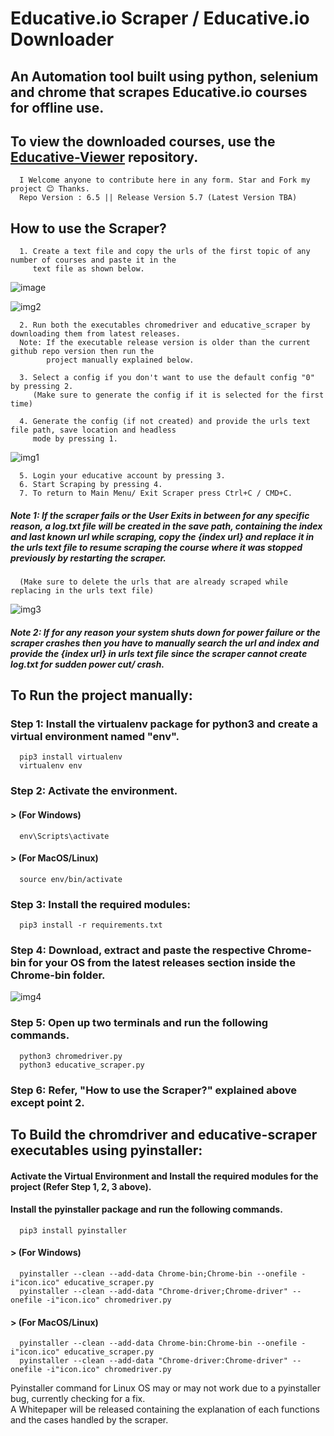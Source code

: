 # Educative.io Scraper / Educative.io Downloader

## An Automation tool built using python, selenium and chrome that scrapes Educative.io courses for offline use.

## To view the downloaded courses, use the [Educative-Viewer](https://github.com/anilabhadatta/educative-viewer) repository.

      I Welcome anyone to contribute here in any form. Star and Fork my project 😊 Thanks.
      Repo Version : 6.5 || Release Version 5.7 (Latest Version TBA)

## How to use the Scraper?

      1. Create a text file and copy the urls of the first topic of any number of courses and paste it in the 
         text file as shown below.


   ![image](https://user-images.githubusercontent.com/48487849/162980989-0f128b3d-c969-4809-8553-2bc6791f34b8.png)

   ![img2](https://user-images.githubusercontent.com/48487849/197013915-1320da6b-d2c2-4239-b1f7-d95450f8fabb.png)

      2. Run both the executables chromedriver and educative_scraper by downloading them from latest releases.
      Note: If the executable release version is older than the current github repo version then run the 
            project manually explained below.

      3. Select a config if you don't want to use the default config "0" by pressing 2.
         (Make sure to generate the config if it is selected for the first time)

      4. Generate the config (if not created) and provide the urls text file path, save location and headless 
         mode by pressing 1.
   ![img1](https://user-images.githubusercontent.com/48487849/197013987-e6bccbde-06b5-49de-851c-00575a3f8173.png)


      5. Login your educative account by pressing 3.
      6. Start Scraping by pressing 4.
      7. To return to Main Menu/ Exit Scraper press Ctrl+C / CMD+C.

##### Note 1: If the scraper fails or the User Exits in between for any specific reason, a log.txt file will be created in the save path, containing the index and last known url while scraping, copy the {index url} and replace it in the urls text file to resume scraping the course where it was stopped previously by restarting the scraper.

      (Make sure to delete the urls that are already scraped while replacing in the urls text file)
   ![img3](https://user-images.githubusercontent.com/48487849/197014154-a7dbd7e4-d398-4076-b0e8-279d9841c8f9.png)


##### Note 2: If for any reason your system shuts down for power failure or the scraper crashes then you have to manually search the url and index and provide the {index url} in urls text file since the scraper cannot create log.txt for sudden power cut/ crash.

## To Run the project manually:

### Step 1: Install the virtualenv package for python3 and create a virtual environment named "env".

      pip3 install virtualenv
      virtualenv env

### Step 2: Activate the environment.

#### > (For Windows)

      env\Scripts\activate


#### > (For MacOS/Linux)

      source env/bin/activate


### Step 3: Install the required modules:

      pip3 install -r requirements.txt


### Step 4: Download, extract and paste the respective Chrome-bin for your OS from the latest releases section inside the Chrome-bin folder.
![img4](https://user-images.githubusercontent.com/48487849/197014188-3906af24-2297-48a6-9592-b669ac72af53.png)


### Step 5: Open up two terminals and run the following commands.

      python3 chromedriver.py
      python3 educative_scraper.py


### Step 6: Refer, "How to use the Scraper?" explained above except point 2.

## To Build the chromdriver and educative-scraper executables using pyinstaller:

#### Activate the Virtual Environment and Install the required modules for the project (Refer Step 1, 2, 3 above).

#### Install the pyinstaller package and run the following commands.

      pip3 install pyinstaller


#### > (For Windows)

      pyinstaller --clean --add-data Chrome-bin;Chrome-bin --onefile -i"icon.ico" educative_scraper.py
      pyinstaller --clean --add-data "Chrome-driver;Chrome-driver" --onefile -i"icon.ico" chromedriver.py


#### > (For MacOS/Linux)

      pyinstaller --clean --add-data Chrome-bin:Chrome-bin --onefile -i"icon.ico" educative_scraper.py
      pyinstaller --clean --add-data "Chrome-driver:Chrome-driver" --onefile -i"icon.ico" chromedriver.py

Pyinstaller command for Linux OS may or may not work due to a pyinstaller bug, currently checking for a fix.\
A Whitepaper will be released containing the explanation of each functions and the cases handled by the scraper.
